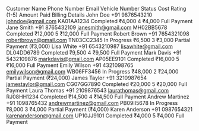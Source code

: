 Customer Name	Phone Number	Email	Vehicle Number	Status	Cost	Rating (1-5)	Amount Paid	Billing Details
John Doe	+91 9876543210	johndoe@gmail.com	KA01AA1234	Completed	₹4,000	4	₹4,000	Full Payment
Jane Smith	+91 8765432109	janesmith@gmail.com	MH02BB5678	Completed	₹12,000	5	₹12,000	Full Payment
Robert Brown	+91 7654321098	robertbrown@gmail.com	TN03CC2345	In Progress	₹6,500	3	₹3,000	Partial Payment (₹3,000)
Lisa White	+91 6543210987	lisawhite@gmail.com	DL04DD6789	Completed	₹9,500	4	₹9,500	Full Payment
Mark Davis	+91 5432109876	markdavis@gmail.com	AP05EE9101	Completed	₹16,000	5	₹16,000	Full Payment
Emily Wilson	+91 4321098765	emilywilson@gmail.com	WB06FF3456	In Progress	₹48,000	2	₹24,000	Partial Payment (₹24,000)
James Taylor	+91 3210987654	jamestaylor@gmail.com	CG07GG7890	Completed	₹20,000	5	₹20,000	Full Payment
Laura Thomas	+91 2109876543	laurathomas@gmail.com	RJ08HH1234	Completed	₹14,500	4	₹14,500	Full Payment
Andrew Martinez	+91 1098765432	andrewmartinez@gmail.com	PB09II5678	In Progress	₹8,000	3	₹4,000	Partial Payment (₹4,000)
Karen Anderson	+91 0987654321	karenanderson@gmail.com	UP10JJ9101	Completed	₹4,000	5	₹4,000	Full Payment

